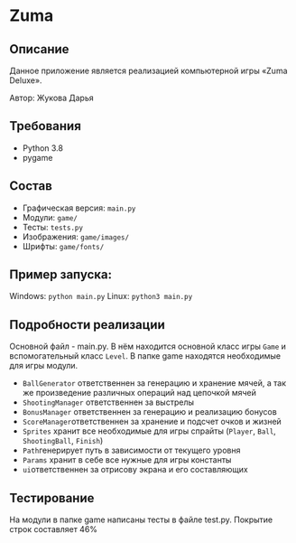 # Zuma

## Описание
Данное приложение является реализацией компьютерной игры «Zuma Deluxe».

Автор: Жукова Дарья

## Требования
* Python 3.8
* pygame

## Состав
* Графическая версия: `main.py`
* Модули: `game/`
* Тесты: `tests.py`
* Изображения: `game/images/`
* Шрифты: `game/fonts/`

## Пример запуска: 
Windows:
`python main.py`
Linux:
`python3 main.py`

## Подробности реализации
Основной файл - main.py. В нём находится основной класс игры `Game` и вспомогательный класс `Level`.
В папке game находятся необходимые для игры модули. 
* `BallGenerator` ответственнен за генерацию и хранение мячей, а так же произведение различных операций над цепочкой мячей
* `ShootingManager` ответственнен за выстрелы
* `BonusManager` ответственнен за генерацию и реализацию бонусов
* `ScoreManager`ответственнен за хранение и подсчет очков и жизней
* `Sprites` хранит все необходимые для игры спрайты (`Player`, `Ball`, `ShootingBall`, `Finish`)
* `Path`генерирует путь в зависимости от текущего уровня
* `Params` хранит в себе все нужные для игры константы
* `ui`ответственнен за отрисову экрана и его составляющих

## Тестирование
На модули в папке game написаны тесты в файле test.py. Покрытие строк составляет 46%
